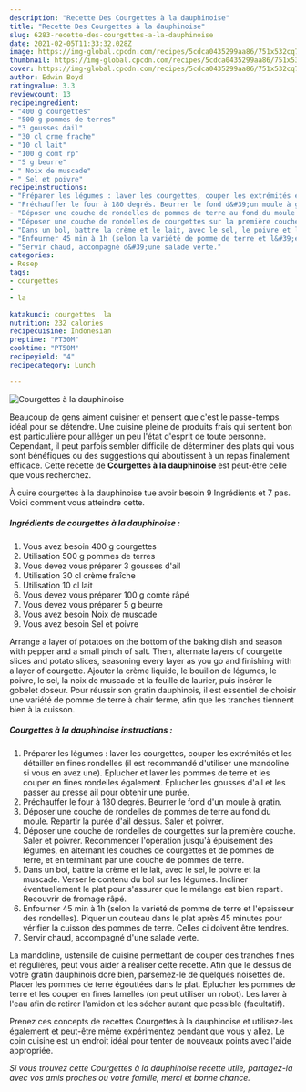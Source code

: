 ```yaml
---
description: "Recette Des Courgettes à la dauphinoise"
title: "Recette Des Courgettes à la dauphinoise"
slug: 6283-recette-des-courgettes-a-la-dauphinoise
date: 2021-02-05T11:33:32.028Z
image: https://img-global.cpcdn.com/recipes/5cdca0435299aa86/751x532cq70/courgettes-a-la-dauphinoise-photo-principale-de-la-recette.jpg
thumbnail: https://img-global.cpcdn.com/recipes/5cdca0435299aa86/751x532cq70/courgettes-a-la-dauphinoise-photo-principale-de-la-recette.jpg
cover: https://img-global.cpcdn.com/recipes/5cdca0435299aa86/751x532cq70/courgettes-a-la-dauphinoise-photo-principale-de-la-recette.jpg
author: Edwin Boyd
ratingvalue: 3.3
reviewcount: 13
recipeingredient:
- "400 g courgettes"
- "500 g pommes de terres"
- "3 gousses dail"
- "30 cl crme frache"
- "10 cl lait"
- "100 g comt rp"
- "5 g beurre"
- " Noix de muscade"
- " Sel et poivre"
recipeinstructions:
- "Préparer les légumes : laver les courgettes, couper les extrémités et les détailler en fines rondelles (il est recommandé d&#39;utiliser une mandoline si vous en avez une). Eplucher et laver les pommes de terre et les couper en fines rondelles également. Éplucher les gousses d&#39;ail et les passer au presse ail pour obtenir une purée."
- "Préchauffer le four à 180 degrés. Beurrer le fond d&#39;un moule à gratin."
- "Déposer une couche de rondelles de pommes de terre au fond du moule. Repartir la purée d&#39;ail dessus. Saler et poivrer."
- "Déposer une couche de rondelles de courgettes sur la première couche. Saler et poivrer. Recommencer l&#39;opération jusqu&#39;à épuisement des légumes, en alternant les couches de courgettes et de pommes de terre, et en terminant par une couche de pommes de terre."
- "Dans un bol, battre la crème et le lait, avec le sel, le poivre et la muscade. Verser le contenu du bol sur les légumes. Incliner éventuellement le plat pour s&#39;assurer que le mélange est bien reparti. Recouvrir de fromage râpé."
- "Enfourner 45 min à 1h (selon la variété de pomme de terre et l&#39;épaisseur des rondelles). Piquer un couteau dans le plat après 45 minutes pour vérifier la cuisson des pommes de terre. Celles ci doivent être tendres."
- "Servir chaud, accompagné d&#39;une salade verte."
categories:
- Resep
tags:
- courgettes
- 
- la

katakunci: courgettes  la 
nutrition: 232 calories
recipecuisine: Indonesian
preptime: "PT30M"
cooktime: "PT50M"
recipeyield: "4"
recipecategory: Lunch

---
```



![Courgettes à la dauphinoise](https://img-global.cpcdn.com/recipes/5cdca0435299aa86/751x532cq70/courgettes-a-la-dauphinoise-photo-principale-de-la-recette.jpg)

Beaucoup de gens aiment cuisiner et pensent que c'est le passe-temps idéal pour se détendre. Une cuisine pleine de produits frais qui sentent bon est particulière pour alléger un peu l'état d'esprit de toute personne. Cependant, il peut parfois sembler difficile de déterminer des plats qui vous sont bénéfiques ou des suggestions qui aboutissent à un repas finalement efficace. Cette recette de <strong> Courgettes à la dauphinoise </strong> est peut-être celle que vous recherchez.

<!--inarticleads1-->

À cuire courgettes à la dauphinoise tue avoir besoin 9 Ingrédients et 7 pas. Voici comment vous atteindre cette.

##### Ingrédients de courgettes à la dauphinoise :

1. Vous avez besoin 400 g courgettes
1. Utilisation 500 g pommes de terres
1. Vous devez vous préparer 3 gousses d&#39;ail
1. Utilisation 30 cl crème fraîche
1. Utilisation 10 cl lait
1. Vous devez vous préparer 100 g comté râpé
1. Vous devez vous préparer 5 g beurre
1. Vous avez besoin  Noix de muscade
1. Vous avez besoin  Sel et poivre


Arrange a layer of potatoes on the bottom of the baking dish and season with pepper and a small pinch of salt. Then, alternate layers of courgette slices and potato slices, seasoning every layer as you go and finishing with a layer of courgette. Ajouter la crème liquide, le bouillon de légumes, le poivre, le sel, la noix de muscade et la feuille de laurier, puis insérer le gobelet doseur. Pour réussir son gratin dauphinois, il est essentiel de choisir une variété de pomme de terre à chair ferme, afin que les tranches tiennent bien à la cuisson. 

<!--inarticleads2-->

##### Courgettes à la dauphinoise instructions :

1. Préparer les légumes : laver les courgettes, couper les extrémités et les détailler en fines rondelles (il est recommandé d&#39;utiliser une mandoline si vous en avez une). Eplucher et laver les pommes de terre et les couper en fines rondelles également. Éplucher les gousses d&#39;ail et les passer au presse ail pour obtenir une purée.
1. Préchauffer le four à 180 degrés. Beurrer le fond d&#39;un moule à gratin.
1. Déposer une couche de rondelles de pommes de terre au fond du moule. Repartir la purée d&#39;ail dessus. Saler et poivrer.
1. Déposer une couche de rondelles de courgettes sur la première couche. Saler et poivrer. Recommencer l&#39;opération jusqu&#39;à épuisement des légumes, en alternant les couches de courgettes et de pommes de terre, et en terminant par une couche de pommes de terre.
1. Dans un bol, battre la crème et le lait, avec le sel, le poivre et la muscade. Verser le contenu du bol sur les légumes. Incliner éventuellement le plat pour s&#39;assurer que le mélange est bien reparti. Recouvrir de fromage râpé.
1. Enfourner 45 min à 1h (selon la variété de pomme de terre et l&#39;épaisseur des rondelles). Piquer un couteau dans le plat après 45 minutes pour vérifier la cuisson des pommes de terre. Celles ci doivent être tendres.
1. Servir chaud, accompagné d&#39;une salade verte.


La mandoline, ustensile de cuisine permettant de couper des tranches fines et régulières, peut vous aider à réaliser cette recette. Afin que le dessus de votre gratin dauphinois dore bien, parsemez-le de quelques noisettes de. Placer les pommes de terre égouttées dans le plat. Eplucher les pommes de terre et les couper en fines lamelles (on peut utiliser un robot). Les laver à l&#39;eau afin de retirer l&#39;amidon et les sécher autant que possible (facultatif). 

<!--inarticleads1-->

<p>
Prenez ces concepts de recettes Courgettes à la dauphinoise et utilisez-les également et peut-être même expérimentez pendant que vous y allez. Le coin cuisine est un endroit idéal pour tenter de nouveaux points avec l'aide appropriée.
</p>

<p>
<i>Si vous trouvez cette Courgettes à la dauphinoise recette utile, partagez-la avec vos amis proches ou votre famille, merci et bonne chance.</i>
</p>

